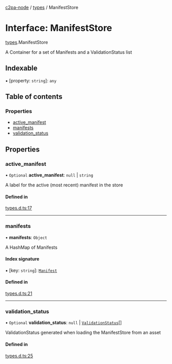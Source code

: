 [c2pa-node](../README.md) / [types](../modules/types.md) / ManifestStore

# Interface: ManifestStore

[types](../modules/types.md).ManifestStore

A Container for a set of Manifests and a ValidationStatus list

## Indexable

▪ [property: `string`]: `any`

## Table of contents

### Properties

- [active\_manifest](types.ManifestStore.md#active_manifest)
- [manifests](types.ManifestStore.md#manifests)
- [validation\_status](types.ManifestStore.md#validation_status)

## Properties

### active\_manifest

• `Optional` **active\_manifest**: ``null`` \| `string`

A label for the active (most recent) manifest in the store

#### Defined in

[types.d.ts:17](https://github.com/contentauth/c2pa-node/blob/e386ca2/js-src/types.d.ts#L17)

___

### manifests

• **manifests**: `Object`

A HashMap of Manifests

#### Index signature

▪ [key: `string`]: [`Manifest`](types.Manifest.md)

#### Defined in

[types.d.ts:21](https://github.com/contentauth/c2pa-node/blob/e386ca2/js-src/types.d.ts#L21)

___

### validation\_status

• `Optional` **validation\_status**: ``null`` \| [`ValidationStatus`](types.ValidationStatus.md)[]

ValidationStatus generated when loading the ManifestStore from an asset

#### Defined in

[types.d.ts:25](https://github.com/contentauth/c2pa-node/blob/e386ca2/js-src/types.d.ts#L25)
